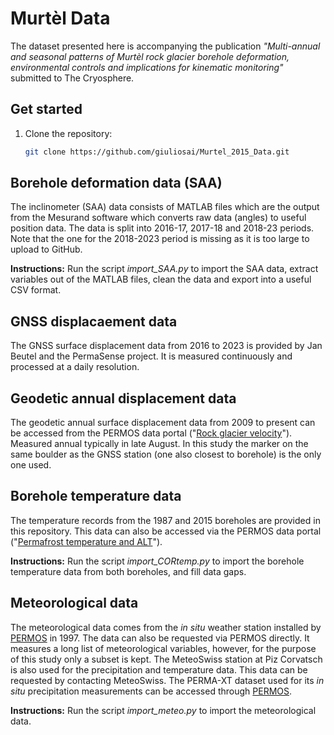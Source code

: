 # Murtèl Data

The dataset presented here is accompanying the publication _"Multi-annual and seasonal patterns of Murtèl rock glacier borehole deformation, environmental controls and implications for kinematic monitoring"_ submitted to The Cryosphere.

## Get started
1. Clone the repository:
   ```bash
   git clone https://github.com/giuliosai/Murtel_2015_Data.git
   ```

## Borehole deformation data (SAA)

The inclinometer (SAA) data consists of MATLAB files which are the output from the Mesurand software which converts raw data (angles) to useful position data. The data is split into 2016-17, 2017-18 and 2018-23 periods. Note that the one for the 2018-2023 period is missing as it is too large to upload to GitHub.

**Instructions:** Run the script _import_SAA.py_ to import the SAA data, extract variables out of the MATLAB files, clean the data and export into a useful CSV format.

## GNSS displacaement data

The GNSS surface displacement data from 2016 to 2023 is provided by Jan Beutel and the PermaSense project. It is measured continuously and processed at a daily resolution. 

## Geodetic annual displacement data

The geodetic annual surface displacement data from 2009 to present can be accessed from the PERMOS data portal ("[Rock glacier velocity](https://www.permos.ch/data-portal/rock-glacier-velocities)"). Measured annual typically in late August. In this study the marker on the same boulder as the GNSS station (one also closest to borehole) is the only one used. 

## Borehole temperature data

The temperature records from the 1987 and 2015 boreholes are provided in this repository. This data can also be accessed via the PERMOS data portal ("[Permafrost temperature and ALT](https://www.permos.ch/data-portal/permafrost-temperature-and-active-layer)"). 

**Instructions:** Run the script _import_CORtemp.py_ to import the borehole temperature data from both boreholes, and fill data gaps.

## Meteorological data

The meteorological data comes from the _in situ_ weather station installed by [PERMOS](https://www.permos.ch/data-portal/meteo-data) in 1997. The data can also be requested via PERMOS directly. It measures a long list of meteorological variables, however, for the purpose of this study only a subset is kept. The MeteoSwiss station at Piz Corvatsch is also used for the precipitation and temperature data. This data can be requested by contacting MeteoSwiss. The PERMA-XT dataset used for its _in situ_ precipitation measurements can be accessed through [PERMOS](https://www.permos.ch/doi/permos-spec-2023-1). 

**Instructions:** Run the script _import_meteo.py_ to import the meteorological data. 
